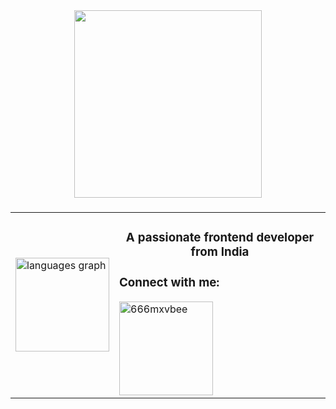 <div align="center">
  <img height="300" src="https://i.pinimg.com/originals/ce/32/ac/ce32acad708dcd74eff4872573c04d4c.gif"  />
</div>

###

<table align="center">
  <tr>
    <td>
      <img src="https://github-readme-stats.vercel.app/api/top-langs?username=666mxvbee&locale=en&hide_title=false&layout=compact&card_width=320&langs_count=100&theme=github_dark&hide_border=false&order=2" height="150" alt="languages graph" />
    </td>
    <td>
      <h3 align="center">A passionate frontend developer from India</h3>
      <h3 align="left">Connect with me:</h3>
      <img src="https://github-readme-streak-stats.herokuapp.com/?user=666mxvbee&" height="150" alt="666mxvbee" />
    </td>
  </tr>
</table>

